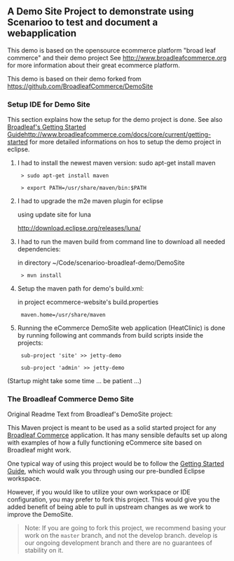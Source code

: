 ## A Demo Site Project to demonstrate using Scenarioo to test and document a webapplication

This demo is based on the opensource ecommerce platform "broad leaf commerce" and their demo project
See http://www.broadleafcommerce.org for more information about their great ecommerce platform.

This demo is based on their demo forked from 
https://github.com/BroadleafCommerce/DemoSite

### Setup IDE for Demo Site

This section explains how the setup for the demo project is done.
See also [Broadleaf's Getting Started Guide](http://docs.broadleafcommerce.org/current/Getting-Started.html)http://www.broadleafcommerce.com/docs/core/current/getting-started for more detailed informations on hos to setup the demo project in eclipse.


1. I had to install the newest maven version: sudo apt-get install maven

        > sudo apt-get install maven

		> export PATH=/usr/share/maven/bin:$PATH


2. I had to upgrade the m2e maven plugin for eclipse

	using update site for luna 

	http://download.eclipse.org/releases/luna/


3. I had to run the maven build from command line to download all needed dependencies:

	in directory ~/Code/scenarioo-broadleaf-demo/DemoSite

        > mvn install


4. Setup the maven path for demo's build.xml:

	in project ecommerce-website's build.properties

		maven.home=/usr/share/maven


5. Running the eCommerce DemoSite web application (HeatClinic) is done by running following ant commands from build scripts inside the projects:

		sub-project 'site' >> jetty-demo

		sub-project 'admin' >> jetty-demo

(Startup might take some time ... be patient ...)


### The Broadleaf Commerce Demo Site

Original Readme Text from Broadleaf's DemoSite project:

This Maven project is meant to be used as a solid started project for any [Broadleaf Commerce](http://www.broadleafcommerce.org) application. It has many sensible defaults set up along with examples of how a fully functioning eCommerce site based on Broadleaf might work.

One typical way of using this project would be to follow the [Getting Started Guide](http://docs.broadleafcommerce.org/current/Getting-Started.html), which would walk you through using our pre-bundled Eclipse workspace.

However, if you would like to utilize your own workspace or IDE configuration, you may prefer to fork this project. This would give you the added benefit of being able to pull in upstream changes as we work to improve the DemoSite.

> Note: If you are going to fork this project, we recommend basing your work on the `master` branch, and not the develop branch. develop is our ongoing development branch and there are no guarantees of stability on it.


